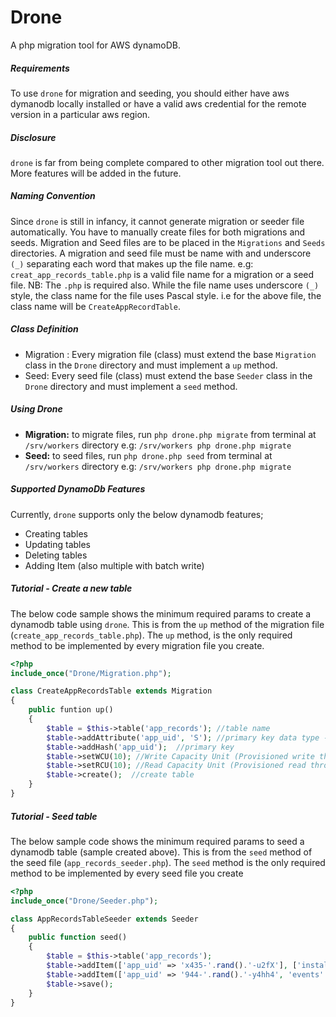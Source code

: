 # **Drone**

A php migration tool for AWS dynamoDB.

##### **Requirements**
To use ```drone``` for migration and seeding, you should either have aws dymanodb locally installed or have a valid aws credential for the remote version in a particular aws region.

##### **Disclosure**
```drone``` is far from being complete compared to other migration tool out there. More features will be added in the future.

##### **Naming Convention**
Since ```drone``` is still in infancy, it cannot generate migration or seeder file automatically. You have to manually create files for both migrations and seeds. Migration and Seed files are to be placed in the ```Migrations``` and ```Seeds``` directories. 
A migration and seed file must be name with and underscore ```(_)``` separating each word that makes up the file name. e.g:
```creat_app_records_table.php``` is a valid file name for a migration or a seed file. NB: The ```.php``` is required also.
While the file name uses underscore ```(_)``` style, the class name for the file uses Pascal style. i.e for the above file, the class name will be ```CreateAppRecordTable```. 

##### **Class Definition**
- Migration : Every migration file (class) must extend the base ```Migration``` class in the ```Drone``` directory and must implement a ```up``` method.
- Seed: Every seed file (class) must extend the base ```Seeder``` class in the ```Drone``` directory and must implement a ```seed``` method.

##### **Using Drone**
- **Migration:** to migrate files, run ```php drone.php migrate``` from terminal at ```/srv/workers``` directory
    e.g: ```/srv/workers php drone.php migrate```
- **Seed:** to seed files, run ```php drone.php seed``` from terminal at ```/srv/workers``` directory
    e.g: ```/srv/workers php drone.php migrate```

##### **Supported DynamoDb Features**
Currently, ```drone``` supports only the below dynamodb features;
- Creating tables 
- Updating tables
- Deleting tables
- Adding Item (also multiple with batch write)

##### **Tutorial - Create a new table**
The below code sample shows the minimum required params to create a dynamodb table using ```drone```. This is from the ```up``` method of the migration file (```create_app_records_table.php```).
The ```up``` method, is the only required method to be implemented by every migration file you create.
```php
<?php
include_once("Drone/Migration.php");

class CreateAppRecordsTable extends Migration 
{
    public funtion up()
    {
        $table = $this->table('app_records'); //table name
        $table->addAttribute('app_uid', 'S'); //primary key data type - String(S) 
        $table->addHash('app_uid');  //primary key 
        $table->setWCU(10); //Write Capacity Unit (Provisioned write throughPut) 
        $table->setRCU(10); //Read Capacity Unit (Provisioned read throughPut)
        $table->create();  //create table
    }
}
```

##### **Tutorial - Seed table**
The below sample code shows the minimum required params to seed a dynamodb table (sample created above). This is from the ```seed``` method of the seed file (```app_records_seeder.php```).
The ```seed``` method is the only required method to be implemented by every seed file you create

```php
<?php
include_once("Drone/Seeder.php");

class AppRecordsTableSeeder extends Seeder 
{
    public function seed()
    {
        $table = $this->table('app_records');
        $table->addItem(['app_uid' => 'x435-'.rand().'-u2fX'], ['install' => ['time' => time(), 'reason' => 'amazing app!']]); //add sample record(item) 
        $table->addItem(['app_uid' => '944-'.rand().'-y4hh4', 'events' => ['action' => 'click', 'date' => '2017-04-10']]); //add another
        $table->save();
    }
}

```